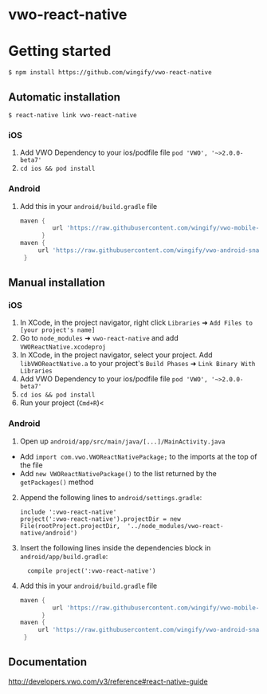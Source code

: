 
# vwo-react-native

# Getting started

`$ npm install https://github.com/wingify/vwo-react-native`

## Automatic installation

`$ react-native link vwo-react-native`

### iOS
1. Add VWO Dependency to your ios/podfile file `pod 'VWO', '~>2.0.0-beta7'`
2. `cd ios && pod install`

### Android
1. Add this in your `android/build.gradle` file
   ```groovy
   maven {
            url 'https://raw.githubusercontent.com/wingify/vwo-mobile-android/hybrid/‘
         }
   maven {
        url 'https://raw.githubusercontent.com/wingify/vwo-android-snapshot/hybrid/'
    }
   ```

## Manual installation


### iOS

1. In XCode, in the project navigator, right click `Libraries` ➜ `Add Files to [your project's name]`
2. Go to `node_modules` ➜ `vwo-react-native` and add `VWOReactNative.xcodeproj`
3. In XCode, in the project navigator, select your project. Add `libVWOReactNative.a` to your project's `Build Phases` ➜ `Link Binary With Libraries`
4. Add VWO Dependency to your ios/podfile file `pod 'VWO', '~>2.0.0-beta7'`
5. `cd ios && pod install`
6. Run your project (`Cmd+R`)<

### Android

1. Open up `android/app/src/main/java/[...]/MainActivity.java`
  - Add `import com.vwo.VWOReactNativePackage;` to the imports at the top of the file
  - Add `new VWOReactNativePackage()` to the list returned by the `getPackages()` method
2. Append the following lines to `android/settings.gradle`:
  	```
  	include ':vwo-react-native'
  	project(':vwo-react-native').projectDir = new File(rootProject.projectDir, 	'../node_modules/vwo-react-native/android')
  	```
3. Insert the following lines inside the dependencies block in `android/app/build.gradle`:
  	```
      compile project(':vwo-react-native')
  	```
4. Add this in your `android/build.gradle` file
   ```groovy
   maven {
            url 'https://raw.githubusercontent.com/wingify/vwo-mobile-android/hybrid/‘
         }
   maven {
        url 'https://raw.githubusercontent.com/wingify/vwo-android-snapshot/hybrid/'
    }
   ```


## Documentation

http://developers.vwo.com/v3/reference#react-native-guide
